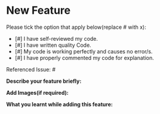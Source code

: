 # New Feature

Please tick the option that apply below(replace # with x):

- [#] I have self-reviewed my code.
- [#] I have written quality Code.
- [#] My code is working perfectly and causes no error/s.
- [#] I have properly commented my code for explanation.

Referenced Issue: #

**Describe your feature briefly:**

**Add Images(if required):**

**What you learnt while adding this feature:**
